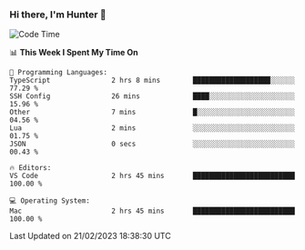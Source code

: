 ### Hi there, I'm Hunter 👋

<!--
**huntermatrix/huntermatrix** is a ✨ _special_ ✨ repository because its `README.md` (this file) appears on your GitHub profile.

Here are some ideas to get you started:

- 🔭 I’m currently working on ...
- 🌱 I’m currently learning ...
- 👯 I’m looking to collaborate on ...
- 🤔 I’m looking for help with ...
- 💬 Ask me about ...
- 📫 How to reach me: ...
- 😄 Pronouns: ...
- ⚡ Fun fact: ...
-->

<!--START_SECTION:waka-->
![Code Time](http://img.shields.io/badge/Code%20Time-4%20hrs%2016%20mins-blue)

📊 **This Week I Spent My Time On** 

```text
💬 Programming Languages: 
TypeScript               2 hrs 8 mins        ███████████████████░░░░░░   77.29 % 
SSH Config               26 mins             ████░░░░░░░░░░░░░░░░░░░░░   15.96 % 
Other                    7 mins              █░░░░░░░░░░░░░░░░░░░░░░░░   04.56 % 
Lua                      2 mins              ░░░░░░░░░░░░░░░░░░░░░░░░░   01.75 % 
JSON                     0 secs              ░░░░░░░░░░░░░░░░░░░░░░░░░   00.43 % 

🔥 Editors: 
VS Code                  2 hrs 45 mins       █████████████████████████   100.00 % 

💻 Operating System: 
Mac                      2 hrs 45 mins       █████████████████████████   100.00 % 

```


 Last Updated on 21/02/2023 18:38:30 UTC
<!--END_SECTION:waka-->
